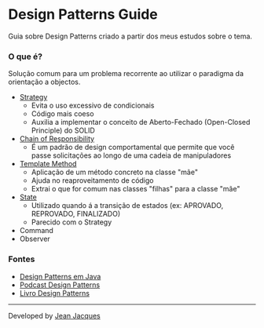 # Design Patterns Guide

Guia sobre Design Patterns criado a partir dos meus estudos sobre o tema.

### O que é?

Solução comum para um problema recorrente ao utilizar o paradigma da orientação a objectos.

- [Strategy](https://refactoring.guru/design-patterns/strategy)
    - Evita o uso excessivo de condicionais
    - Código mais coeso
    - Auxilia a implementar o conceito de Aberto-Fechado (Open-Closed Principle) do SOLID
- [Chain of Responsibility](https://refactoring.guru/design-patterns/chain-of-responsibility)
    - É um padrão de design comportamental que permite que você passe solicitações ao longo de uma cadeia de
      manipuladores
- [Template Method](https://refactoring.guru/design-patterns/template-method)
    - Aplicação de um método concreto na classe "mãe"
    - Ajuda no reaproveitamento de código
    - Extrai o que for comum nas classes "filhas" para a classe "mãe"
- [State](https://refactoring.guru/design-patterns/state)
    - Utilizado quando á a transição de estados (ex: APROVADO, REPROVADO, FINALIZADO)
    - Parecido com o Strategy
- Command
- Observer

### Fontes

- [Design Patterns em Java](https://cursos.alura.com.br/course/introducao-design-patterns-java)
- [Podcast Design Patterns](https://cursos.alura.com.br/hipsterstech-design-patterns-hipsters-206-a345)
- [Livro Design Patterns](https://www.amazon.com.br/Design-Patterns-Elements-Reusable-Object-Oriented/dp/0201633612/ref=asc_df_0201633612/?tag=googleshopp00-20&linkCode=df0&hvadid=379735814613&hvpos=&hvnetw=g&hvrand=6375507411940335659&hvpone=&hvptwo=&hvqmt=&hvdev=c&hvdvcmdl=&hvlocint=&hvlocphy=1001773&hvtargid=pla-395340045790&psc=1)

---
Developed by [Jean Jacques](https://github.com/jjeanjacques10)